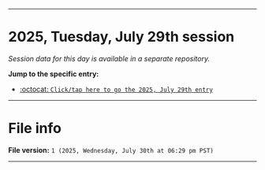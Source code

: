 
***

# 2025, Tuesday, July 29th session

_Session data for this day is available in a separate repository._

**Jump to the specific entry:**

- [:octocat: `Click/tap here to go the 2025, July 29th entry`](https://github.com/seanpm2001/SeansLifeArchive_Images_TinyTower_Y2025/tree/SeansLifeArchive_Images_TinyTower_Y2025_Main-dev/2025/07_July/29/)

***

# File info

**File version:** `1 (2025, Wednesday, July 30th at 06:29 pm PST)`

***
